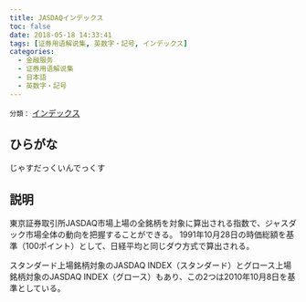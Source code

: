 ```yaml
---
title: JASDAQインデックス
toc: false
date: 2018-05-18 14:33:41
tags: [证券用语解说集, 英数字・記号, インデックス]
categories:
  - 金融服务
  - 证券用语解说集
  - 日本語
  - 英数字・記号
---
```


`分類：` [インデックス](/tags/インデックス/)

## ひらがな

じゃすだっくいんでっくす

## 説明

東京証券取引所JASDAQ市場上場の全銘柄を対象に算出される指数で、ジャスダック市場全体の動向を把握することができる。 1991年10月28日の時価総額を基準（100ポイント）として、日経平均と同じダウ方式で算出される。

スタンダード上場銘柄対象のJASDAQ INDEX（スタンダード）とグロース上場銘柄対象のJASDAQ INDEX（グロース）もあり、この2つは2010年10月8日を基準としている。
